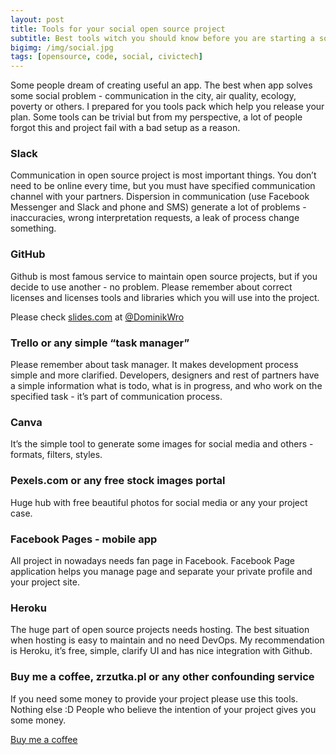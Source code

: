 ```yaml
---
layout: post
title: Tools for your social open source project
subtitle: Best tools witch you should know before you are starting a social open source project.
bigimg: /img/social.jpg
tags: [opensource, code, social, civictech]
---
```


Some people dream of creating useful an app. The best when app solves some social problem - communication in the city, air quality, ecology, poverty or others. I prepared for you tools pack which help you release your plan. Some tools can be trivial but from my perspective, a lot of people forgot this and project fail with a bad setup as a reason.

### Slack
Communication in open source project is most important things. You don’t need to be online every time, but you must have specified communication channel with your partners. Dispersion in communication (use Facebook Messenger and Slack and phone and SMS) generate a lot of problems - inaccuracies, wrong interpretation requests, a leak of process change something.
 
### GitHub
Github is most famous service to maintain open source projects, but if you decide to use another - no problem. Please remember about correct licenses and licenses tools and libraries which you will use into the project. 

Please check [slides.com](https://slides.com/dominikwronski/foss-license-overview) at [@DominikWro](https://github.com/DominikWro)

### Trello or any simple “task manager”
Please remember about task manager. It makes development process simple and more clarified.  Developers, designers and rest of partners have a simple information what is todo, what is in progress, and who work on the specified task - it’s part of communication process.  

### Canva
It’s the simple tool to generate some images for social media and others - formats, filters, styles. 

### Pexels.com or any free stock images portal
Huge hub with free beautiful photos for social media or any your project case. 

### Facebook Pages - mobile app
All project in nowadays needs fan page in Facebook. Facebook Page application helps you manage page and separate your private profile and your project site. 

### Heroku
The huge part of open source projects needs hosting. The best situation when hosting is easy to maintain and no need DevOps. My recommendation is Heroku, it’s free, simple, clarify UI and has nice integration with Github. 

### Buy me a coffee, zrzutka.pl or any other confounding service
If you need some money to provide your project please use this tools. Nothing else :D People who believe the intention of your project gives you some money. 


[Buy me a coffee](https://www.buymeacoffee.com/rafalgawlik)
